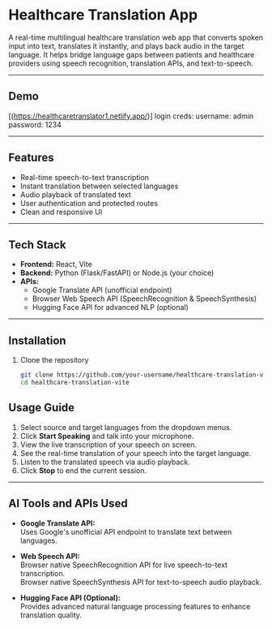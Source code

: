 # Healthcare Translation App

A real-time multilingual healthcare translation web app that converts spoken input into text, translates it instantly, and plays back audio in the target language. It helps bridge language gaps between patients and healthcare providers using speech recognition, translation APIs, and text-to-speech.

---

## Demo
[(https://healthcaretranslator1.netlify.app/)]
login creds: username: admin password: 1234

---

## Features

- Real-time speech-to-text transcription
- Instant translation between selected languages
- Audio playback of translated text
- User authentication and protected routes
- Clean and responsive UI

---

## Tech Stack

- **Frontend:** React, Vite
- **Backend:** Python (Flask/FastAPI) or Node.js (your choice)
- **APIs:**
  - Google Translate API (unofficial endpoint)
  - Browser Web Speech API (SpeechRecognition & SpeechSynthesis)
  - Hugging Face API for advanced NLP (optional)

---

## Installation

1. Clone the repository  
   ```bash
   git clone https://github.com/your-username/healthcare-translation-vite.git
   cd healthcare-translation-vite
## Usage Guide

1. Select source and target languages from the dropdown menus.  
2. Click **Start Speaking** and talk into your microphone.  
3. View the live transcription of your speech on screen.  
4. See the real-time translation of your speech into the target language.  
5. Listen to the translated speech via audio playback.  
6. Click **Stop** to end the current session.  

---

## AI Tools and APIs Used

- **Google Translate API:**  
  Uses Google's unofficial API endpoint to translate text between languages.

- **Web Speech API:**  
  Browser native SpeechRecognition API for live speech-to-text transcription.  
  Browser native SpeechSynthesis API for text-to-speech audio playback.

- **Hugging Face API (Optional):**  
  Provides advanced natural language processing features to enhance translation quality.
